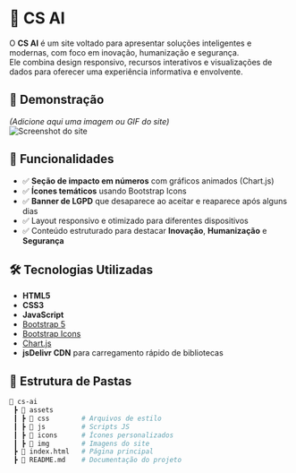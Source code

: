 # 🤖 CS AI

O **CS AI** é um site voltado para apresentar soluções inteligentes e modernas, com foco em inovação, humanização e segurança.  
Ele combina design responsivo, recursos interativos e visualizações de dados para oferecer uma experiência informativa e envolvente.

## 📸 Demonstração
*(Adicione aqui uma imagem ou GIF do site)*  
![Screenshot do site](./assets/img/screenshot.png)

## 🚀 Funcionalidades
- ✅ **Seção de impacto em números** com gráficos animados (Chart.js)
- ✅ **Ícones temáticos** usando Bootstrap Icons
- ✅ **Banner de LGPD** que desaparece ao aceitar e reaparece após alguns dias
- ✅ Layout responsivo e otimizado para diferentes dispositivos
- ✅ Conteúdo estruturado para destacar **Inovação**, **Humanização** e **Segurança**

## 🛠 Tecnologias Utilizadas
- **HTML5**
- **CSS3**
- **JavaScript**
- [Bootstrap 5](https://getbootstrap.com/)
- [Bootstrap Icons](https://icons.getbootstrap.com/)
- [Chart.js](https://www.chartjs.org/)
- **jsDelivr CDN** para carregamento rápido de bibliotecas

## 📂 Estrutura de Pastas
```bash
📁 cs-ai
 ┣ 📂 assets
 ┃ ┣ 📂 css        # Arquivos de estilo
 ┃ ┣ 📂 js         # Scripts JS
 ┃ ┣ 📂 icons      # Ícones personalizados
 ┃ ┣ 📂 img        # Imagens do site
 ┣ 📄 index.html   # Página principal
 ┣ 📄 README.md    # Documentação do projeto
